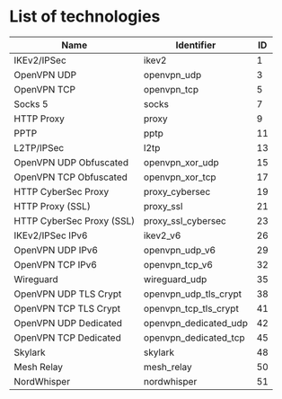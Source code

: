 # List of technologies

Name | Identifier | ID
--- | --- | ---
IKEv2/IPSec | ikev2 | 1
OpenVPN UDP | openvpn_udp | 3
OpenVPN TCP | openvpn_tcp | 5
Socks 5 | socks | 7
HTTP Proxy | proxy | 9
PPTP | pptp | 11
L2TP/IPSec | l2tp | 13
OpenVPN UDP Obfuscated | openvpn_xor_udp | 15
OpenVPN TCP Obfuscated | openvpn_xor_tcp | 17
HTTP CyberSec Proxy | proxy_cybersec | 19
HTTP Proxy (SSL) | proxy_ssl | 21
HTTP CyberSec Proxy (SSL) | proxy_ssl_cybersec | 23
IKEv2/IPSec IPv6 | ikev2_v6 | 26
OpenVPN UDP IPv6 | openvpn_udp_v6 | 29
OpenVPN TCP IPv6 | openvpn_tcp_v6 | 32
Wireguard | wireguard_udp | 35
OpenVPN UDP TLS Crypt | openvpn_udp_tls_crypt | 38
OpenVPN TCP TLS Crypt | openvpn_tcp_tls_crypt | 41
OpenVPN UDP Dedicated | openvpn_dedicated_udp | 42
OpenVPN TCP Dedicated | openvpn_dedicated_tcp | 45
Skylark | skylark | 48
Mesh Relay | mesh_relay | 50
NordWhisper | nordwhisper | 51
